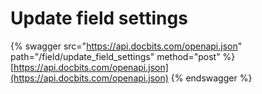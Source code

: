 # Update field settings

{% swagger src="https://api.docbits.com/openapi.json" path="/field/update_field_settings" method="post" %}
[https://api.docbits.com/openapi.json](https://api.docbits.com/openapi.json)
{% endswagger %}
